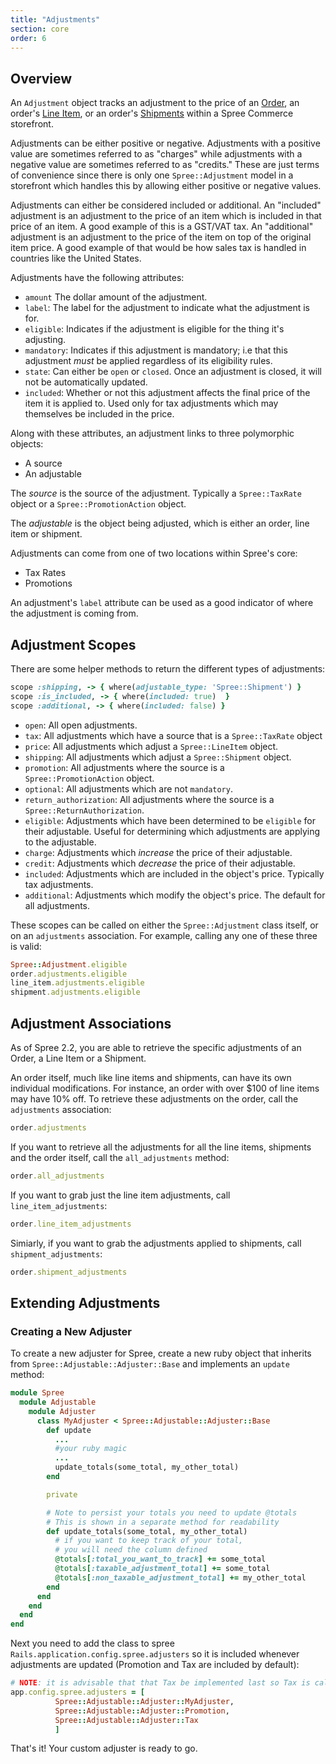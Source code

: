 ```yaml
---
title: "Adjustments"
section: core
order: 6
---
```


## Overview

An `Adjustment` object tracks an adjustment to the price of an [Order](/developer/core/orders.html), an order's [Line Item](/developer/core/orders.html#line-items), or an order's [Shipments](/developer/core/shipments.html) within a Spree Commerce storefront.

Adjustments can be either positive or negative. Adjustments with a positive value are sometimes referred to as "charges" while adjustments with a negative value are sometimes referred to as "credits." These are just terms of convenience since there is only one `Spree::Adjustment` model in a storefront which handles this by allowing either positive or negative values.

Adjustments can either be considered included or additional. An "included" adjustment is an adjustment to the price of an item which is included in that price of an item. A good example of this is a GST/VAT tax. An "additional" adjustment is an adjustment to the price of the item on top of the original item price. A good example of that would be how sales tax is handled in countries like the United States.

Adjustments have the following attributes:

* `amount` The dollar amount of the adjustment.
* `label`: The label for the adjustment to indicate what the adjustment is for.
* `eligible`: Indicates if the adjustment is eligible for the thing it's adjusting.
* `mandatory`: Indicates if this adjustment is mandatory; i.e that this adjustment *must* be applied regardless of its eligibility rules.
* `state`: Can either be `open` or `closed`. Once an adjustment is closed, it will not be automatically updated.
* `included`: Whether or not this adjustment affects the final price of the item it is applied to. Used only for tax adjustments which may themselves be included in the price.

Along with these attributes, an adjustment links to three polymorphic objects:

* A source
* An adjustable

The *source* is the source of the adjustment. Typically a `Spree::TaxRate` object or a `Spree::PromotionAction` object.

The *adjustable* is the object being adjusted, which is either an order, line item or shipment.

Adjustments can come from one of two locations within Spree's core:

* Tax Rates
* Promotions

An adjustment's `label` attribute can be used as a good indicator of where the adjustment is coming from.

## Adjustment Scopes

There are some helper methods to return the different types of adjustments:

```ruby
scope :shipping, -> { where(adjustable_type: 'Spree::Shipment') }
scope :is_included, -> { where(included: true)  }
scope :additional, -> { where(included: false) }
```

* `open`: All open adjustments.
* `tax`: All adjustments which have a source that is a `Spree::TaxRate` object
* `price`: All adjustments which adjust a `Spree::LineItem` object.
* `shipping`: All adjustments which adjust a `Spree::Shipment` object.
* `promotion`: All adjustments where the source is a `Spree::PromotionAction` object.
* `optional`: All adjustments which are not `mandatory`.
* `return_authorization`: All adjustments where the source is a `Spree::ReturnAuthorization`.
* `eligible`: Adjustments which have been determined to be `eligible` for their adjustable. Useful for determining which adjustments are applying to the adjustable.
* `charge`: Adjustments which *increase* the price of their adjustable.
* `credit`: Adjustments which *decrease* the price of their adjustable.
* `included`: Adjustments which are included in the object's price. Typically tax adjustments.
* `additional`: Adjustments which modify the object's price. The default for all adjustments.

These scopes can be called on either the `Spree::Adjustment` class itself, or on an `adjustments` association. For example, calling any one of these three is
valid:

```ruby
Spree::Adjustment.eligible
order.adjustments.eligible
line_item.adjustments.eligible
shipment.adjustments.eligible
```

## Adjustment Associations

As of Spree 2.2, you are able to retrieve the specific adjustments of an Order, a Line Item or a Shipment.

An order itself, much like line items and shipments, can have its own individual modifications. For instance, an order with over $100 of line items may have 10% off. To retrieve these adjustments on the order, call the `adjustments` association:

```ruby
order.adjustments
```

If you want to retrieve all the adjustments for all the line items, shipments and the order itself, call the `all_adjustments` method:

```ruby
order.all_adjustments
```

If you want to grab just the line item adjustments, call `line_item_adjustments`:

```ruby
order.line_item_adjustments
```

Simiarly, if you want to grab the adjustments applied to shipments, call `shipment_adjustments`:

```ruby
order.shipment_adjustments
```

## Extending Adjustments

### Creating a New Adjuster

To create a new adjuster for Spree, create a new ruby object that inherits from `Spree::Adjustable::Adjuster::Base` and implements an `update` method:

```ruby
module Spree
  module Adjustable
    module Adjuster
      class MyAdjuster < Spree::Adjustable::Adjuster::Base
        def update
          ...
          #your ruby magic
          ...
          update_totals(some_total, my_other_total)
        end

        private

        # Note to persist your totals you need to update @totals
        # This is shown in a separate method for readability
        def update_totals(some_total, my_other_total)
          # if you want to keep track of your total,
          # you will need the column defined
          @totals[:total_you_want_to_track] += some_total
          @totals[:taxable_adjustment_total] += some_total
          @totals[:non_taxable_adjustment_total] += my_other_total
        end
      end
    end
  end
end
```

Next you need to add the class to spree `Rails.application.config.spree.adjusters` so it is included whenever adjustments are updated (Promotion and Tax are included by default):

```ruby
# NOTE: it is advisable that that Tax be implemented last so Tax is calculated correctly
app.config.spree.adjusters = [
          Spree::Adjustable::Adjuster::MyAdjuster,
          Spree::Adjustable::Adjuster::Promotion,
          Spree::Adjustable::Adjuster::Tax
          ]
```

That's it! Your custom adjuster is ready to go.
